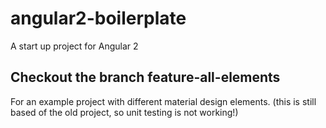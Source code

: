 # angular2-boilerplate
A start up project for Angular 2

## Checkout the branch **feature-all-elements**
For an example project with different material design elements. 
(this is still based of the old project, so unit testing is not working!)